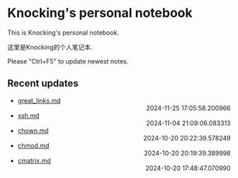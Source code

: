 
# Knocking's personal notebook

This is Knocking's personal notebook.

这里是Knocking的个人笔记本.

Please "Ctrl+F5" to update newest notes.

## Recent updates
- [great_links.md](ML/great_links/) <div style="text-align: right">2024-11-25 17:05:58.200966</div>
- [ssh.md](linux_and_ubuntu/ssh/) <div style="text-align: right">2024-11-04 21:09:06.083313</div>
- [chown.md](linux_and_ubuntu/chown/) <div style="text-align: right">2024-10-20 20:22:39.578249</div>
- [chmod.md](linux_and_ubuntu/chmod/) <div style="text-align: right">2024-10-20 20:19:39.389998</div>
- [cmatrix.md](linux_and_ubuntu/cmatrix/) <div style="text-align: right">2024-10-20 17:48:47.070990</div>
